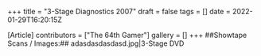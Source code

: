 +++
title = "3-Stage Diagnostics 2007"
draft = false
tags = []
date = 2022-01-29T16:20:15Z

[Article]
contributors = ["The 64th Gamer"]
gallery = []
+++
##Showtape Scans / Images:##
<gallery>
adasdasdasdasd.jpg|3-Stage DVD
</gallery>